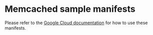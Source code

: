 # Memcached sample manifests

Please refer to the [Google Cloud documentation](https://cloud.google.com/stackdriver/docs/managed-prometheus/exporters/memcached) for how to use these manifests.